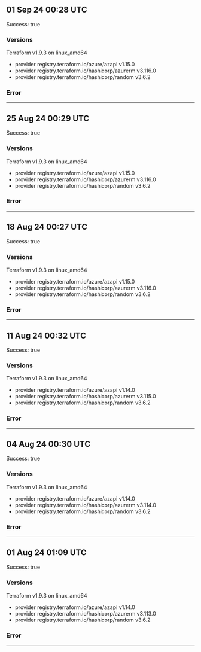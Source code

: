 ## 01 Sep 24 00:28 UTC

Success: true

### Versions

Terraform v1.9.3
on linux_amd64
+ provider registry.terraform.io/azure/azapi v1.15.0
+ provider registry.terraform.io/hashicorp/azurerm v3.116.0
+ provider registry.terraform.io/hashicorp/random v3.6.2

### Error



---

## 25 Aug 24 00:29 UTC

Success: true

### Versions

Terraform v1.9.3
on linux_amd64
+ provider registry.terraform.io/azure/azapi v1.15.0
+ provider registry.terraform.io/hashicorp/azurerm v3.116.0
+ provider registry.terraform.io/hashicorp/random v3.6.2

### Error



---

## 18 Aug 24 00:27 UTC

Success: true

### Versions

Terraform v1.9.3
on linux_amd64
+ provider registry.terraform.io/azure/azapi v1.15.0
+ provider registry.terraform.io/hashicorp/azurerm v3.116.0
+ provider registry.terraform.io/hashicorp/random v3.6.2

### Error



---

## 11 Aug 24 00:32 UTC

Success: true

### Versions

Terraform v1.9.3
on linux_amd64
+ provider registry.terraform.io/azure/azapi v1.14.0
+ provider registry.terraform.io/hashicorp/azurerm v3.115.0
+ provider registry.terraform.io/hashicorp/random v3.6.2

### Error



---

## 04 Aug 24 00:30 UTC

Success: true

### Versions

Terraform v1.9.3
on linux_amd64
+ provider registry.terraform.io/azure/azapi v1.14.0
+ provider registry.terraform.io/hashicorp/azurerm v3.114.0
+ provider registry.terraform.io/hashicorp/random v3.6.2

### Error



---

## 01 Aug 24 01:09 UTC

Success: true

### Versions

Terraform v1.9.3
on linux_amd64
+ provider registry.terraform.io/azure/azapi v1.14.0
+ provider registry.terraform.io/hashicorp/azurerm v3.113.0
+ provider registry.terraform.io/hashicorp/random v3.6.2

### Error



---


